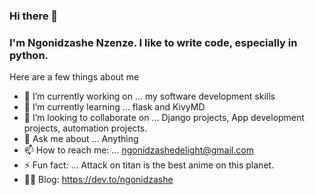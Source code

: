 ### Hi there 👋

### I'm Ngonidzashe Nzenze. I like to write code, especially in python.
Here are a few things about me

- 🔭 I’m currently working on ... my software development skills
- 🌱 I’m currently learning ... flask and KivyMD
- 👯 I’m looking to collaborate on ... Django projects, App development projects, automation projects.
- 💬 Ask me about ... Anything
- 📫 How to reach me: ... ngonidzashedelight@gmail.com
- ⚡ Fun fact: ... Attack on titan is the best anime on this planet.
- 👨‍💻 Blog: https://dev.to/ngonidzashe
